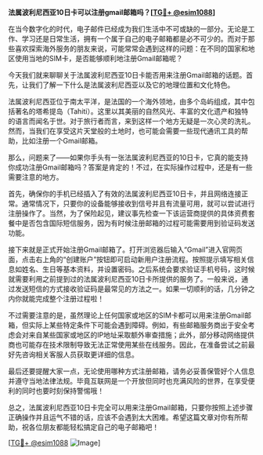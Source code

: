 **法属波利尼西亚10日卡可以注册gmail邮箱吗？[[TG💪+ @esim1088](https://t.me/s/esim1088)]**

在当今数字化的时代，电子邮件已经成为我们生活中不可或缺的一部分。无论是工作、学习还是日常生活，拥有一个属于自己的电子邮箱都是必不可少的。而对于那些喜欢探索海外服务的朋友来说，可能常常会遇到这样的问题：在不同的国家和地区使用当地的SIM卡，是否能够顺利地注册Gmail邮箱呢？

今天我们就来聊聊关于法属波利尼西亚10日卡能否用来注册Gmail邮箱的话题。首先，让我们了解一下什么是法属波利尼西亚以及它的地理位置和文化特色。

法属波利尼西亚位于南太平洋，是法国的一个海外领地，由多个岛屿组成，其中包括著名的塔希提岛（Tahiti）。这里以其美丽的自然风光、丰富的文化遗产和独特的语言而闻名于世。对于旅行者而言，来到这样一个地方无疑是一次心灵的洗礼。然而，当我们在享受这片天堂般的土地时，也可能会需要一些现代通讯工具的帮助，比如注册一个Gmail邮箱。

那么，问题来了——如果你手头有一张法属波利尼西亚的10日卡，它真的能支持你成功注册Gmail邮箱吗？答案是肯定的！不过，在实际操作过程中，还是有一些需要注意的地方。

首先，确保你的手机已经插入了有效的法属波利尼西亚10日卡，并且网络连接正常。通常情况下，只要你的设备能够接收到信号并且有流量可用，就可以尝试进行注册操作了。当然，为了保险起见，建议事先检查一下该运营商提供的具体资费套餐中是否包含国际短信服务，因为有时候注册邮箱的过程可能需要用到验证码发送功能。

接下来就是正式开始注册Gmail邮箱了。打开浏览器后输入“Gmail”进入官网页面，点击右上角的“创建账户”按钮即可启动新用户注册流程。按照提示填写相关信息如姓名、生日等基本资料，并设置密码。之后系统会要求验证手机号码，这时候就需要利用之前提到过的法属波利尼西亚10日卡所提供的服务了。一般来说，通过发送短信的方式接收验证码是最常见的方法之一。如果一切顺利的话，几分钟之内你就能完成整个注册过程啦！

不过需要注意的是，虽然理论上任何国家或地区的SIM卡都可以用来注册Gmail邮箱，但实际上某些特定条件下可能会遇到障碍。例如，有些邮箱服务商出于安全考虑会对来自某些国家或地区的IP地址采取额外审查措施；此外，部分移动网络提供商也可能存在技术限制导致无法正常使用某些在线服务。因此，在准备尝试之前最好先咨询相关客服人员获取更详细的信息。

最后还要提醒大家一点，无论使用哪种方式注册邮箱，请务必妥善保管好个人信息并遵守当地法律法规。毕竟互联网是一个开放但同时也充满风险的世界，在享受便利的同时也要时刻保持警惕哦！

总之，法属波利尼西亚10日卡完全可以用来注册Gmail邮箱，只要你按照上述步骤正确操作并且运气不错的话，应该不会遇到太大困难。希望这篇文章对你有所帮助，祝各位朋友都能轻松搞定自己的电子邮箱吧！

[[TG💪+ @esim1088](https://t.me/s/esim1088) ![Image](https://i.postimg.cc/4NQfJmqS/Snipaste-2025-05-13-00-14-12.png)]